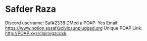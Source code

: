 # Safder Raza

Discord username: Saf#2338
DMed a POAP: Yes
Email: https://www.notion.sosaf@civicsunplugged.org
Unique POAP Link: http://POAP.xyz/claim/gzcdxk